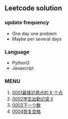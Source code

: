 ## Leetcode solution

### update frequency
- One day one problem
- Maybe per several days

### Language
- Python3
- Javascript

### MENU
1. [0001最接近原点的 K 个点](https://leetcode-cn.com/problems/k-closest-points-to-origin/)
2. [0002学生出勤记录 II](https://leetcode-cn.com/problems/student-attendance-record-ii/)
2. [0003下一个数](https://leetcode-cn.com/problems/closed-number-lcci/)
2. [0004恢复空格](https://leetcode-cn.com/problems/re-space-lcci/)